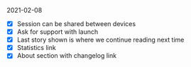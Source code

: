 2021-02-08

- [x] Session can be shared between devices
- [x] Ask for support with launch
- [x] Last story shown is where we continue reading next time
- [x] Statistics link
- [x] About section with changelog link
